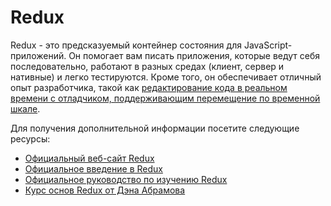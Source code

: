 # Redux

Redux - это предсказуемый контейнер состояния для JavaScript-приложений. Он помогает вам писать приложения, которые ведут себя последовательно, работают в разных средах (клиент, сервер и нативные) и легко тестируются. Кроме того, он обеспечивает отличный опыт разработчика, такой как [редактирование кода в реальном времени с отладчиком, поддерживающим перемещение по временной шкале](https://github.com/reduxjs/redux-devtools).

Для получения дополнительной информации посетите следующие ресурсы:

- [Официальный веб-сайт Redux](https://redux.js.org/)
- [Официальное введение в Redux](https://redux.js.org/introduction/getting-started)
- [Официальное руководство по изучению Redux](https://redux.js.org/tutorials/essentials/part-1-overview-concepts)
- [Курс основ Redux от Дэна Абрамова](https://egghead.io/courses/fundamentals-of-redux-course-from-dan-abramov-bd5cc867)

